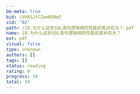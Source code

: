 ```yaml
---
bm-meta: true
bid: cVHASJtCZweBUNqf
vid: "02"
path: /18.为什么这些SQL语句逻辑相同性能却差异巨大？.pdf
name: 18.为什么这些SQL语句逻辑相同性能却差异巨大？
ext: pdf
visual: false
type: unknown
authors: []
tags: []
status: reading
rating: 0
progress: 10
total: 19
---
```

